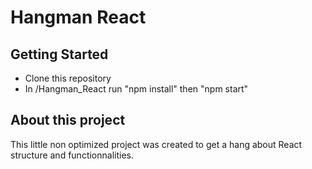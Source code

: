 # Hangman React
## Getting Started

- Clone this repository
- In /Hangman_React run "npm install" then "npm start"

## About this project

This little non optimized project was created to get a hang about React structure and functionnalities.

